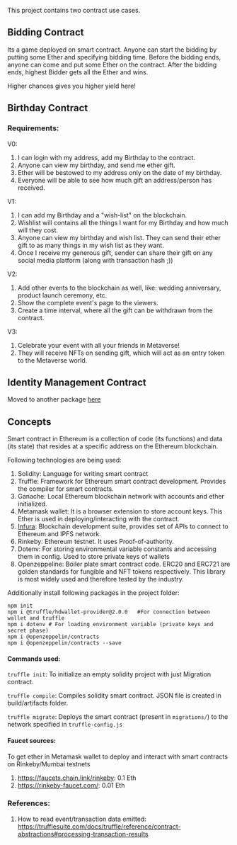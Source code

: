 This project contains two contract use cases.

## Bidding Contract

Its a game deployed on smart contract. Anyone can start the bidding by putting some Ether and specifying bidding time. Before the bidding ends, anyone can come and put some Ether on the contract. After the bidding ends, highest Bidder gets all the Ether and wins.

Higher chances gives you higher yield here!

## Birthday Contract
### Requirements:
V0:
1. I can login with my address, add my Birthday to the contract. 
2. Anyone can view my birthday, and send me ether gift.
3. Ether will be bestowed to my address only on the date of my birthday. 
4. Everyone will be able to see how much gift an address/person has received. 

V1:
1. I can add my Birthday and a "wish-list" on the blockchain.
2. Wishlist will contains all the things I want for my Birthday and how much will they cost.
3. Anyone can view my birthday and wish list. They can send their ether gift to as many things in my wish list as they want.
4. Once I receive my generous gift, sender can share their gift on any social media platform (along with transaction hash ;))

V2:
1. Add other events to the blockchain as well, like: wedding anniversary, product launch ceremony, etc. 
2. Show the complete event's page to the viewers. 
3. Create a time interval, where all the gift can be withdrawn from the contract.

V3:
1. Celebrate your event with all your friends in Metaverse! 
2. They will receive NFTs on sending gift, which will act as an entry token to the Metaverse world.

## Identity Management Contract

Moved to another package [here](https://github.com/mahima-manik/nft-certificates-dapp)

## Concepts

Smart contract in Ethereum is a collection of code (its functions) and data (its state) that resides at a specific address on the Ethereum blockchain.

Following technologies are being used:

1. Solidity: Language for writing smart contract
2. Truffle: Framework for Ethereum smart contract development. Provides the compiler for smart contracts.
3. Ganache: Local Ethereum blockchain network with accounts and ether initialized.
4. Metamask wallet: It is a browser extension to store account keys. This Ether is used in deploying/interacting with the contract.
5. [Infura](https://infura.io/): Blockchain development suite, provides set of APIs to connect to Ethereum and IPFS network.
6. Rinkeby: Ethereum testnet. It uses Proof-of-authority.
7. Dotenv: For storing environmental variable constants and accessing them in config. Used to store private keys of wallets
8. Openzeppeline: Boiler plate smart contract code. ERC20 and ERC721 are golden standards for fungible and NFT tokens respectively. This library is most widely used and therefore tested by the industry.

Additionally install following packages in the project folder:

```
npm init
npm i @truffle/hdwallet-provider@2.0.0   #For connection between wallet and truffle
npm i dotenv # For loading environment variable (private keys and secret phase)
npm i @openzeppelin/contracts
npm i @openzeppelin/contracts --save
```

#### Commands used:

`truffle init`: To initialize an empty solidity project with just Migration contract.

`truffle compile`: Compiles solidity smart contract. JSON file is created in build/artifacts folder.

`truffle migrate`: Deploys the smart contract (present in `migrations/`) to the network specified in `truffle-config.js`

#### Faucet sources:
To get ether in Metamask wallet to deploy and interact with smart contracts on Rinkeby/Mumbai testnets
1. https://faucets.chain.link/rinkeby: 0.1 Eth
2. https://rinkeby-faucet.com/: 0.01 Eth

### References:
1. How to read event/transaction data emitted: https://trufflesuite.com/docs/truffle/reference/contract-abstractions#processing-transaction-results